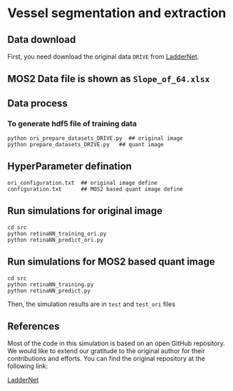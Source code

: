 # Vessel segmentation and extraction




## Data download
First, you need download the original data `DRIVE` from  [LadderNet](https://github.com/juntang-zhuang/LadderNet). 


## MOS2 Data file is shown as `Slope_of_64.xlsx`


## Data process 


### To generate hdf5 file of training data
```
python ori_prepare_datasets_DRIVE.py  ## original image
python prepare_datasets_DRIVE.py   ## quant image 

```


## HyperParameter defination
```
ori_configuration.txt  ## original image define
configuration.txt      ## MOS2 based quant image define
```


## Run simulations for original image

```
cd src
python retinaNN_training_ori.py
python retinaNN_predict_ori.py
```


## Run simulations for MOS2 based quant image

```
cd src
python retinaNN_training.py
python retinaNN_predict.py
```

Then, the simulation results are in `test` and `test_ori` files


## References

Most of the code in this simulation is based on an open GitHub repository. We would like to extend our gratitude to the original author for their contributions and efforts. You can find the original repository at the following link:

[LadderNet](https://github.com/juntang-zhuang/LadderNet)
